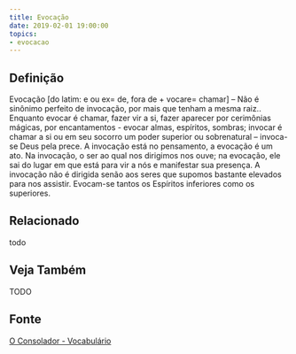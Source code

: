 ```yaml
---
title: Evocação
date: 2019-02-01 19:00:00
topics:
- evocacao
---
```


## Definição
Evocação [do latim: e ou ex= de, fora de + vocare= chamar] – Não é sinônimo
perfeito de invocação, por mais que tenham a mesma raiz.. Enquanto evocar é
chamar, fazer vir a si, fazer aparecer por cerimônias mágicas, por
encantamentos - evocar almas, espíritos, sombras; invocar é chamar a si ou em
seu socorro um poder superior ou sobrenatural – invoca-se Deus pela prece. A
invocação está no pensamento, a evocação é um ato. Na invocação, o ser ao qual
nos dirigimos nos ouve; na evocação, ele sai do lugar em que está para vir a
nós e manifestar sua presença. A invocação não é dirigida senão aos seres que
supomos bastante elevados para nos assistir. Evocam-se tantos os Espíritos
inferiores como os superiores.

## Relacionado
todo

## Veja Também
TODO

## Fonte
[O Consolador - Vocabulário](http://www.oconsolador.com.br/linkfixo/vocabulario/principal.html)


